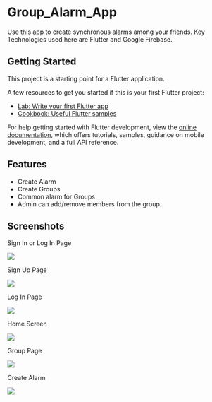 # Group_Alarm_App

Use this app to create synchronous alarms among your friends. Key Technologies used here are Flutter and Google Firebase.

## Getting Started

This project is a starting point for a Flutter application.

A few resources to get you started if this is your first Flutter project:

- [Lab: Write your first Flutter app](https://docs.flutter.dev/get-started/codelab)
- [Cookbook: Useful Flutter samples](https://docs.flutter.dev/cookbook)

For help getting started with Flutter development, view the
[online documentation](https://docs.flutter.dev/), which offers tutorials,
samples, guidance on mobile development, and a full API reference.

## Features

- Create Alarm
- Create Groups
- Common alarm for Groups
- Admin can add/remove members from the group.


## Screenshots

Sign In or Log In Page

<img src="Sign_Log.jpeg" />

Sign Up Page

<img src="Signup.jpeg" />

Log In Page

<img src="Login.jpeg" />

Home Screen

<img src="homescreen.jpeg" />

Group Page

<img src="groupPage.jpeg" />

Create Alarm

<img src="createalarm.jpeg" />


